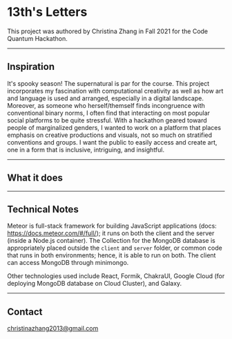 # 13th's Letters

This project was authored by Christina Zhang in Fall 2021 for the Code Quantum Hackathon.

- - - -
## Inspiration
It's spooky season! The supernatural is par for the course. This project incorporates my fascination with computational creativity as well as how art and language is used and arranged, especially in a digital landscape. Moreover, as someone who herself/themself finds incongruence with conventional binary norms, I often find that interacting on most popular social platforms to be quite stressful. With a hackathon geared toward people of marginalized genders, I wanted to work on a platform that places emphasis on creative productions and visuals, not so much on stratified conventions and groups. I want the public to easily access and create art, one in a form that is inclusive, intriguing, and insightful.

- - - -
## What it does


- - - -
## Technical Notes
Meteor is full-stack framework for building JavaScript applications (docs: https://docs.meteor.com/#/full/); it runs on both the client and the server (inside a Node.js container). The Collection for the MongoDB database is appropriately placed outside the `client` and `server` folder, or common code that runs in both environments; hence, it is able to run on both. The client can access MongoDB through minimongo. 

Other technologies used include React, Formik, ChakraUI, Google Cloud (for deploying MongoDB database on Cloud Cluster), and Galaxy.

- - - -
## Contact
christinazhang2013@gmail.com
